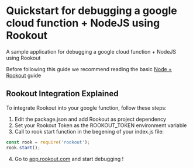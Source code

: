 # Quickstart for debugging a google cloud function + NodeJS using Rookout  

A sample application for debugging a google cloud function + NodeJS using Rookout

Before following this guide we recommend reading the basic [Node + Rookout] guide

## Rookout Integration Explained

To integrate Rookout into your google function, follow these steps:

1. Edit the package.json and add Rookout as project dependency
2. Set your Rookout Token as the ROOKOUT_TOKEN environment variable
3. Call to rook start function in the begening of your index.js file:
``` js
const rook = require('rookout');
rook.start();
```
4. Go to [app.rookout.com](https://app.rookout.com/) and start debugging !

[Node + Rookout]: https://docs.rookout.com/docs/sdk-setup.html
[npm]: https://www.npmjs.com/package/rookout

